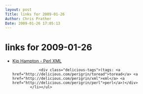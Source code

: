 ```yaml
---
layout: post
Title: links for 2009-01-26  
Author: Chris Prather
Date: 2009-01-26 17:05:13
---
```


# links for 2009-01-26
<ul class="delicious"><li>
                <div class="delicious-link"><a href="http://www.xml.com/pub/au/83">Kip Hampton - Perl XML</a></div>
                
                <div class="delicious-tags">(tags: <a href="http://delicious.com/perigrin/toread">toread</a> <a href="http://delicious.com/perigrin/xml">xml</a> <a href="http://delicious.com/perigrin/perl">perl</a>)</div>
            </li></ul>
